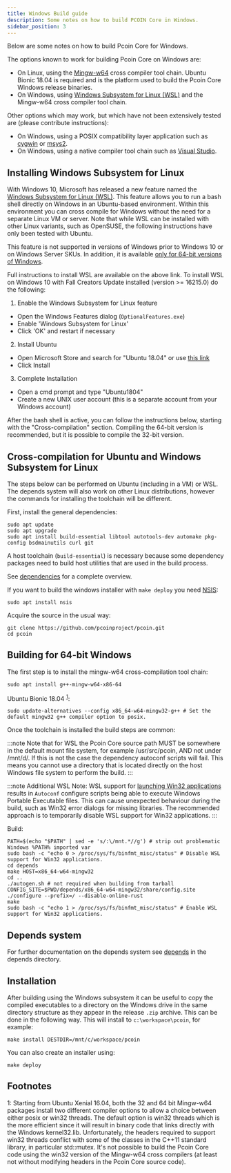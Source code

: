 ```yaml
---
title: Windows Build guide
description: Some notes on how to build PCOIN Core in Windows.
sidebar_position: 3
---
```


Below are some notes on how to build Pcoin Core for Windows.

The options known to work for building Pcoin Core on Windows are:

- On Linux, using the [Mingw-w64](https://mingw-w64.org/doku.php) cross compiler tool chain. Ubuntu Bionic 18.04 is required
  and is the platform used to build the Pcoin Core Windows release binaries.
- On Windows, using [Windows Subsystem for Linux (WSL)](https://msdn.microsoft.com/commandline/wsl/about) and the Mingw-w64 cross compiler tool chain.

Other options which may work, but which have not been extensively tested are (please contribute instructions):

- On Windows, using a POSIX compatibility layer application such as [cygwin](http://www.cygwin.com/) or [msys2](http://www.msys2.org/).
- On Windows, using a native compiler tool chain such as [Visual Studio](https://www.visualstudio.com).

## Installing Windows Subsystem for Linux

With Windows 10, Microsoft has released a new feature named the [Windows
Subsystem for Linux (WSL)](https://msdn.microsoft.com/commandline/wsl/about). This
feature allows you to run a bash shell directly on Windows in an Ubuntu-based
environment. Within this environment you can cross compile for Windows without
the need for a separate Linux VM or server. Note that while WSL can be installed with
other Linux variants, such as OpenSUSE, the following instructions have only been
tested with Ubuntu.

This feature is not supported in versions of Windows prior to Windows 10 or on
Windows Server SKUs. In addition, it is available [only for 64-bit versions of
Windows](https://msdn.microsoft.com/en-us/commandline/wsl/install_guide).

Full instructions to install WSL are available on the above link.
To install WSL on Windows 10 with Fall Creators Update installed (version >= 16215.0) do the following:

1. Enable the Windows Subsystem for Linux feature

- Open the Windows Features dialog (`OptionalFeatures.exe`)
- Enable 'Windows Subsystem for Linux'
- Click 'OK' and restart if necessary

2. Install Ubuntu

- Open Microsoft Store and search for "Ubuntu 18.04" or use [this link](https://www.microsoft.com/store/productId/9N9TNGVNDL3Q)
- Click Install

3. Complete Installation

- Open a cmd prompt and type "Ubuntu1804"
- Create a new UNIX user account (this is a separate account from your Windows account)

After the bash shell is active, you can follow the instructions below, starting
with the "Cross-compilation" section. Compiling the 64-bit version is
recommended, but it is possible to compile the 32-bit version.

## Cross-compilation for Ubuntu and Windows Subsystem for Linux

The steps below can be performed on Ubuntu (including in a VM) or WSL. The depends system
will also work on other Linux distributions, however the commands for
installing the toolchain will be different.

First, install the general dependencies:

```shell
sudo apt update
sudo apt upgrade
sudo apt install build-essential libtool autotools-dev automake pkg-config bsdmainutils curl git
```

A host toolchain (`build-essential`) is necessary because some dependency
packages need to build host utilities that are used in the build process.

See [dependencies](dependencies) for a complete overview.

If you want to build the windows installer with `make deploy` you need [NSIS](https://nsis.sourceforge.io/Main_Page):

```shell
sudo apt install nsis
```

Acquire the source in the usual way:

```shell
git clone https://github.com/pcoinproject/pcoin.git
cd pcoin
```

## Building for 64-bit Windows

The first step is to install the mingw-w64 cross-compilation tool chain:

```shell
sudo apt install g++-mingw-w64-x86-64
```

Ubuntu Bionic 18.04 <sup>[1](#footnote1)</sup>:

```shell
sudo update-alternatives --config x86_64-w64-mingw32-g++ # Set the default mingw32 g++ compiler option to posix.
```

Once the toolchain is installed the build steps are common:

:::note
Note that for WSL the Pcoin Core source path MUST be somewhere in the default mount file system, for
example /usr/src/pcoin, AND not under /mnt/d/. If this is not the case the dependency autoconf scripts will fail.
This means you cannot use a directory that is located directly on the host Windows file system to perform the build.
:::

:::note
Additional WSL Note: WSL support for [launching Win32 applications](https://docs.microsoft.com/en-us/archive/blogs/wsl/windows-and-ubuntu-interoperability#launching-win32-applications-from-within-wsl)
results in `Autoconf` configure scripts being able to execute Windows Portable Executable files. This can cause
unexpected behaviour during the build, such as Win32 error dialogs for missing libraries. The recommended approach
is to temporarily disable WSL support for Win32 applications.
:::

Build:

```shell
PATH=$(echo "$PATH" | sed -e 's/:\/mnt.*//g') # strip out problematic Windows %PATH% imported var
sudo bash -c "echo 0 > /proc/sys/fs/binfmt_misc/status" # Disable WSL support for Win32 applications.
cd depends
make HOST=x86_64-w64-mingw32
cd ..
./autogen.sh # not required when building from tarball
CONFIG_SITE=$PWD/depends/x86_64-w64-mingw32/share/config.site ./configure --prefix=/ --disable-online-rust
make
sudo bash -c "echo 1 > /proc/sys/fs/binfmt_misc/status" # Enable WSL support for Win32 applications.
```

## Depends system

For further documentation on the depends system see [depends](depends) in the depends directory.

## Installation

After building using the Windows subsystem it can be useful to copy the compiled
executables to a directory on the Windows drive in the same directory structure
as they appear in the release `.zip` archive. This can be done in the following
way. This will install to `c:\workspace\pcoin`, for example:

```shell
make install DESTDIR=/mnt/c/workspace/pcoin
```

You can also create an installer using:

```shell
make deploy
```

## Footnotes

<a name="footnote1">1</a>: Starting from Ubuntu Xenial 16.04, both the 32 and 64 bit Mingw-w64 packages install two different
compiler options to allow a choice between either posix or win32 threads. The default option is win32 threads which is the more
efficient since it will result in binary code that links directly with the Windows kernel32.lib. Unfortunately, the headers
required to support win32 threads conflict with some of the classes in the C++11 standard library, in particular std::mutex.
It's not possible to build the Pcoin Core code using the win32 version of the Mingw-w64 cross compilers (at least not without
modifying headers in the Pcoin Core source code).
